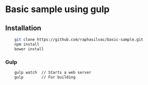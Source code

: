 # Basic sample using gulp

## Installation

```sh
	git clone https://github.com/raphasilvac/basic-sample.git
	npm install
	bower install
```

### Gulp
```sh
	gulp watch	// Starts a web server
	gulp		// For building
```